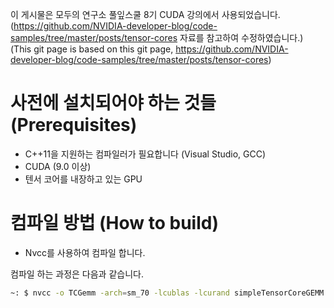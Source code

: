 이 게시물은 모두의 연구소 풀잎스쿨 8기 CUDA 강의에서 사용되었습니다.  
(https://github.com/NVIDIA-developer-blog/code-samples/tree/master/posts/tensor-cores 자료를 참고하여 수정하였습니다.)  
(This git page is based on this git page, https://github.com/NVIDIA-developer-blog/code-samples/tree/master/posts/tensor-cores)

사전에 설치되어야 하는 것들 (Prerequisites)
=============

* C++11을 지원하는 컴파일러가 필요합니다 (Visual Studio, GCC)
* CUDA (9.0 이상) 
* 텐서 코어를 내장하고 있는 GPU

컴파일 방법 (How to build)
===========

* Nvcc를 사용하여 컴파일 합니다.

컴파일 하는 과정은 다음과 같습니다.
```bash
~: $ nvcc -o TCGemm -arch=sm_70 -lcublas -lcurand simpleTensorCoreGEMM.cu
```


